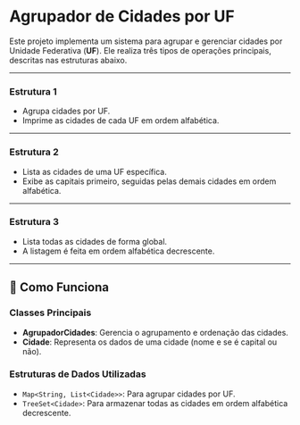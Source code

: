 # Agrupador de Cidades por UF

Este projeto implementa um sistema para agrupar e gerenciar cidades por Unidade Federativa (**UF**). Ele realiza três tipos de operações principais, descritas nas estruturas abaixo.

---

### Estrutura 1
- Agrupa cidades por UF.
- Imprime as cidades de cada UF em ordem alfabética.

---

### Estrutura 2
- Lista as cidades de uma UF específica.
- Exibe as capitais primeiro, seguidas pelas demais cidades em ordem alfabética.

---

### Estrutura 3
- Lista todas as cidades de forma global.
- A listagem é feita em ordem alfabética decrescente.

---

## **🔧 Como Funciona**

### Classes Principais
- **AgrupadorCidades**: Gerencia o agrupamento e ordenação das cidades.
- **Cidade**: Representa os dados de uma cidade (nome e se é capital ou não).

### Estruturas de Dados Utilizadas
- `Map<String, List<Cidade>>`: Para agrupar cidades por UF.
- `TreeSet<Cidade>`: Para armazenar todas as cidades em ordem alfabética decrescente.
